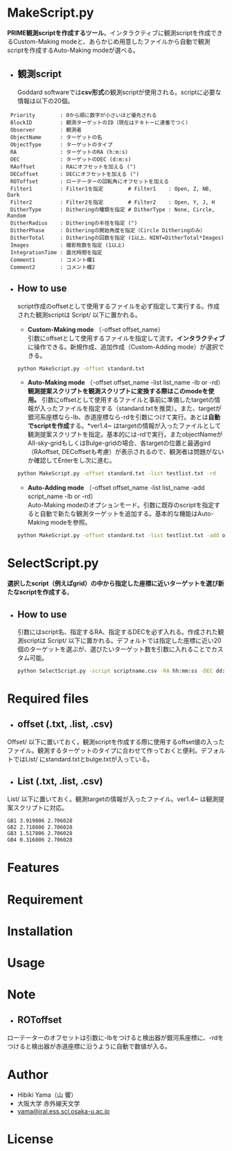 # MakeScript.py

**PRIME観測scriptを作成するツール**。インタラクティブに観測scriptを作成できるCustom-Making modeと、あらかじめ用意したファイルから自動で観測scriptを作成するAuto-Making modeが選べる。
- ## 観測script  
  Goddard softwareでは**csv形式**の観測scriptが使用される。scriptに必要な情報は以下の20個。  
```
 Priority        : 0から順に数字が小さいほど優先される
 BlockID         : 観測ターゲットのID（現在はテキトーに連番でつく）
 Observer        : 観測者
 ObjectName      : ターゲットの名
 ObjectType      : ターゲットのタイプ
 RA              : ターゲットのRA (h:m:s)
 DEC             : ターゲットのDEC (d:m:s)
 RAoffset        : RAにオフセットを加える (")
 DECoffset       : DECにオフセットを加える (")
 ROToffset       : ローテーターの回転角にオフセットを加える
 Filter1         : Filter1を指定        # Filter1    : Open, Z, NB, Dark
 Filter2         : Filter2を指定        # Filter2    : Open, Y, J, H
 DitherType      : Ditheringの種類を指定 # DitherType : None, Circle, Random
 DitherRadius    : Ditheringの半径を指定 (")
 DitherPhase     : Ditheringの開始角度を指定（Circle Ditheringのみ）
 DitherTotal     : Ditheringの回数を指定 (1以上、NINT=DitherTotal*Images)
 Images          : 撮影枚数を指定 (1以上)
 IntegrationTime : 露光時間を指定
 Comment1        : コメント欄1
 Comment2        : コメント欄2
 ```

- ## How to use  
  script作成のoffsetとして使用するファイルを必ず指定して実行する。作成された観測scriptは Script/ 以下に置かれる。  

  - **Custom-Making mode** （-offset offset_name）   
  引数にoffsetとして使用するファイルを指定して流す。**インタラクティブ**に操作できる。新規作成、追加作成（Custom-Adding mode）が選択できる。  
  ```bash
  python MakeScript.py -offset standard.txt  
  ```
  - **Auto-Making mode** （-offset offset_name -list list_name -lb or -rd）  
  **観測提案スクリプトを観測スクリプトに変換する際はこのmodeを使用。**
  引数にoffsetとして使用するファイルと事前に準備したtargetの情報が入ったファイルを指定する（standard.txtを推奨）。また、targetが銀河系座標なら-lb、赤道座標なら-rdを引数につけて実行。あとは**自動でscriptを作成**する。*ver1.4~ はtargetの情報が入ったファイルとして観測提案スクリプトを指定。基本的には-rdで実行。またobjectNameがAll-sky-gridもしくはBulge-gridの場合、各targetの位置と最適gird（RAoffset, DECoffsetも考慮）が表示されるので、観測者は問題がないか確認してEnterをし次に進む。
  ```bash
  python MakeScript.py -offset standard.txt -list testlist.txt -rd 
  ```
    - **Auto-Adding mode** （-offset offset_name -list list_name -add script_name -lb or -rd）  
    Auto-Making modeのオプションモード。引数に既存のscriptを指定すると自動で新たな観測ターゲットを追加する。基本的な機能はAuto-Making modeを参照。
    ```bash  
    python MakeScript.py -offset standard.txt -list testlist.txt -add obslist.csv -rd
    ```

# SelectScript.py

**選択したscript（例えばgrid）の中から指定した座標に近いターゲットを選び新たなscriptを作成する**。
- ## How to use  
  引数にはscript名、指定するRA、指定するDECを必ず入れる。作成された観測scriptは Script/ 以下に置かれる。デフォルトでは指定した座標に近い20個のターゲットを選ぶが、選びたいターゲット数を引数に入れることでカスタム可能。
  ```bash
  python SelectScript.py -script scriptname.csv -RA hh:mm:ss -DEC dd:mm:ss (-num 30)
  ```

# Required files
- ## offset (.txt, .list, .csv)  
Offset/ 以下に置いておく。観測scriptを作成する際に使用するoffset値の入ったファイル。観測するターゲットのタイプに合わせて作っておくと便利。デフォルトではList/ にstandard.txtとbulge.txtが入っている。
- ## List (.txt, .list, .csv)
List/ 以下に置いておく。観測targetの情報が入ったファイル。ver1.4~ は観測提案スクリプトに対応。
```bash
GB1 3.919806 2.706028
GB2 2.718806 2.706028
GB3 1.517806 2.706028
GB4 0.316806 2.706028
```

# Features

# Requirement

# Installation

# Usage

# Note
- ## ROToffset
ローテーターのオフセットは引数に-lbをつけると検出器が銀河系座標に、-rdをつけると検出器が赤道座標に沿うように自動で数値が入る。
# Author

* Hibiki Yama（山 響）
* 大阪大学 赤外線天文学
* yama@iral.ess.sci.osaka-u.ac.jp

# License

